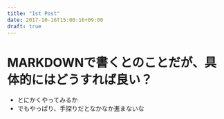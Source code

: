 ```yaml
---
title: "1st Post"
date: 2017-10-16T15:00:16+09:00
draft: true
---
```


# MARKDOWNで書くとのことだが、具体的にはどうすれば良い？
- とにかくやってみるか
- でもやっぱり、手探りだとなかなか進まないな
